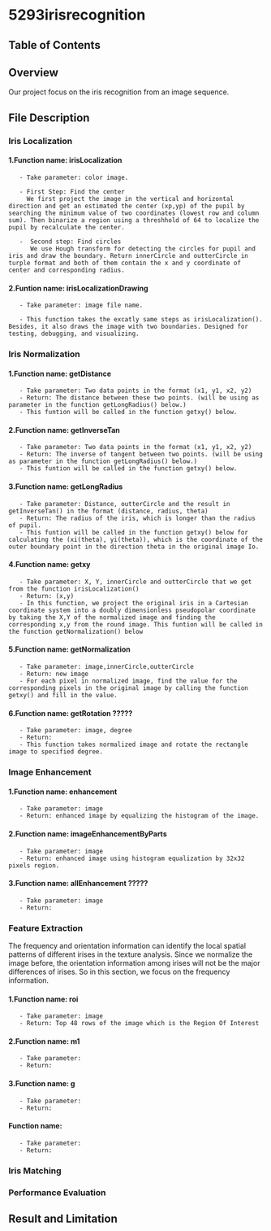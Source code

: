 # 5293irisrecognition

## Table of Contents


## Overview
Our project focus on the iris recognition from an image sequence.

## File Description

### Iris Localization

#### 1.Function name: irisLocalization

       - Take parameter: color image.

       - First Step: Find the center
         We first project the image in the vertical and horizontal direction and get an estimated the center (xp,yp) of the pupil by searching the minimum value of two coordinates (lowest row and column sum). Then binarize a region using a threshhold of 64 to localize the pupil by recalculate the center. 

       -  Second step: Find circles
          We use Hough transform for detecting the circles for pupil and iris and draw the boundary. Return innerCircle and outterCircle in turple format and both of them contain the x and y coordinate of center and corresponding radius.

#### 2.Funtion name: irisLocalizationDrawing

       - Take parameter: image file name.

       - This function takes the excatly same steps as irisLocalization(). Besides, it also draws the image with two boundaries. Designed for testing, debugging, and visualizing.

### Iris Normalization

#### 1.Function name: getDistance

       - Take parameter: Two data points in the format (x1, y1, x2, y2)
       - Return: The distance between these two points. (will be using as parameter in the function getLongRadius() below.)
       - This funtion will be called in the function getxy() below.

#### 2.Function name: getInverseTan

       - Take parameter: Two data points in the format (x1, y1, x2, y2)
       - Return: The inverse of tangent between two points. (will be using as parameter in the function getLongRadius() below.)
       - This funtion will be called in the function getxy() below.

#### 3.Function name: getLongRadius

       - Take parameter: Distance, outterCircle and the result in getInverseTan() in the format (distance, radius, theta)
       - Return: The radius of the iris, which is longer than the radius of pupil.
       - This funtion will be called in the function getxy() below for calculating the (xi(theta), yi(theta)), which is the coordinate of the outer boundary point in the direction theta in the original image Io.

#### 4.Function name: getxy

       - Take parameter: X, Y, innerCircle and outterCircle that we get from the function irisLocalization()
       - Return: (x,y)
       - In this function, we project the original iris in a Cartesian coordinate system into a doubly dimensionless pseudopolar coordinate by taking the X,Y of the normalized image and finding the corresponding x,y from the round image. This funtion will be called in the function getNormalization() below

#### 5.Function name: getNormalization

       - Take parameter: image,innerCircle,outterCircle
       - Return: new image 
       - For each pixel in normalized image, find the value for the corresponding pixels in the original image by calling the function getxy() and fill in the value.

#### 6.Function name: getRotation ?????

       - Take parameter: image, degree
       - Return: 
       - This function takes normalized image and rotate the rectangle image to specified degree.

### Image Enhancement

#### 1.Function name: enhancement

       - Take parameter: image
       - Return: enhanced image by equalizing the histogram of the image.

#### 2.Function name: imageEnhancementByParts

       - Take parameter: image
       - Return: enhanced image using histogram equalization by 32x32 pixels region.

#### 3.Function name: allEnhancement ?????

       - Take parameter: image
       - Return:

### Feature Extraction

The frequency and orientation information can identify the local spatial patterns of different irises in the texture analysis. Since we normalize the image before, the orientation information among irises will not be the major differences of irises. So in this section, we focus on the frequency information.

#### 1.Function name: roi

       - Take parameter: image
       - Return: Top 48 rows of the image which is the Region Of Interest

#### 2.Function name: m1

       - Take parameter:
       - Return:

#### 3.Function name: g

       - Take parameter:
       - Return:

#### Function name: 

       - Take parameter:
       - Return:


### Iris Matching

### Performance Evaluation

## Result and Limitation
